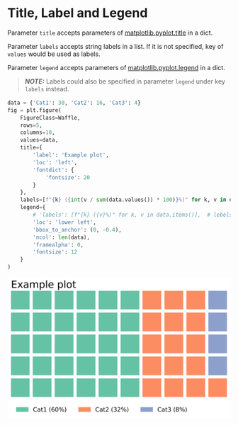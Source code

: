 # Title, Label and Legend

Parameter `title` accepts parameters of [matplotlib.pyplot.title](https://matplotlib.org/stable/api/_as_gen/matplotlib.pyplot.title.html) in a dict.

Parameter `labels` accepts string labels in a list. If it is not specified, key of `values` would be used as labels.

Parameter `legend` accepts parameters of [matplotlib.pyplot.legend](https://matplotlib.org/stable/api/_as_gen/matplotlib.pyplot.legend.html) in a dict.

> **_NOTE:_** Labels could also be specified in parameter `legend` under key `labels` instead.

```python
data = {'Cat1': 30, 'Cat2': 16, 'Cat3': 4}
fig = plt.figure(
    FigureClass=Waffle,
    rows=5,
    columns=10,
    values=data,
    title={
        'label': 'Example plot',
        'loc': 'left',
        'fontdict': {
            'fontsize': 20
        }
    },
    labels=[f"{k} ({int(v / sum(data.values()) * 100)}%)" for k, v in data.items()],
    legend={
        # 'labels': [f"{k} ({v}%)" for k, v in data.items()],  # lebels could also be under legend instead
        'loc': 'lower left',
        'bbox_to_anchor': (0, -0.4),
        'ncol': len(data),
        'framealpha': 0,
        'fontsize': 12
    }
)
```

<img class="img_middle" alt="Title, Label and Legend" src="https://raw.githubusercontent.com/gyli/PyWaffle/master/examples/docs/title_label_ledend.svg?sanitize=true">
